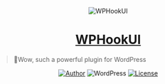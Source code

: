 <p align="center">
<img src="https://img.flyhigher.top/hui-top.jpg" alt="WPHookUI">
</p>

<h1 align="center"><a href="https://hui.flyhigher.top" target="_blank">WPHookUI</a></h1>

> 🍭Wow, such a powerful plugin for WordPress

<p align="center">
<a href="https://flyhigher.top"><img alt="Author" src="https://img.shields.io/badge/author-Axton-red.svg?style=flat-square"/></a>
<img alt="WordPress" src="https://img.shields.io/badge/WordPress-4.4%2B-blue.svg?style=flat-square"/>
<a href="https://github.com/yrccondor/wp-hookui/blob/master/LICENSE"><img alt="License" src="https://img.shields.io/badge/license-GPL%20V3.0-orange.svg?style=flat-square"/></a>
</p>